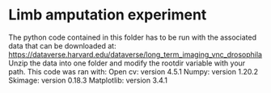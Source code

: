 # Limb amputation experiment
The python code contained in this folder has to be run with the associated data that can be downloaded at: https://dataverse.harvard.edu/dataverse/long_term_imaging_vnc_drosophila
Unzip the data into one folder and modify the rootdir variable with your path. This code was ran with: 
Open cv: version 4.5.1
Numpy: version 1.20.2
Skimage: version 0.18.3
Matplotlib: version 3.4.1